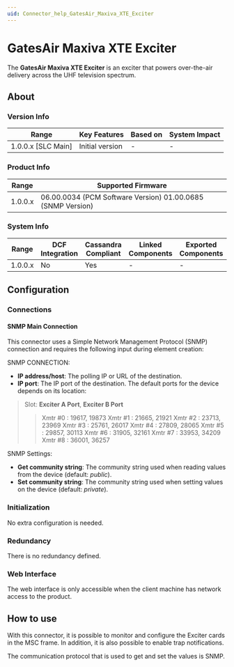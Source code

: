 ```yaml
---
uid: Connector_help_GatesAir_Maxiva_XTE_Exciter
---
```


# GatesAir Maxiva XTE Exciter

The **GatesAir Maxiva XTE Exciter** is an exciter that powers over-the-air delivery across the UHF television spectrum.

## About

### Version Info

| Range                | Key Features     | Based on     | System Impact     |
|----------------------|------------------|--------------|-------------------|
| 1.0.0.x [SLC Main]   | Initial version  | -            | -                 |

### Product Info

| Range     | Supported Firmware                                          |
|-----------|-------------------------------------------------------------|
| 1.0.0.x   | 06.00.0034 (PCM Software Version) 01.00.0685 (SNMP Version) |

### System Info

| Range     | DCF Integration     | Cassandra Compliant     | Linked Components     | Exported Components     |
|-----------|---------------------|-------------------------|-----------------------|-------------------------|
| 1.0.0.x   | No                  | Yes                     | -                     | -                       |

## Configuration

### Connections

#### SNMP Main Connection

This connector uses a Simple Network Management Protocol (SNMP) connection and requires the following input during element creation:

SNMP CONNECTION:

- **IP address/host**: The polling IP or URL of the destination.
- **IP port**: The IP port of the destination. The default ports for the device depends on its location:

> Slot: **Exciter A Port**, **Exciter B Port**
>
> > Xmtr \#0 : 19617, 19873
> > Xmtr \#1 : 21665, 21921
> > Xmtr \#2 : 23713, 23969
> > Xmtr \#3 : 25761, 26017
> > Xmtr \#4 : 27809, 28065
> > Xmtr \#5 : 29857, 30113
> > Xmtr \#6 : 31905, 32161
> > Xmtr \#7 : 33953, 34209
> > Xmtr \#8 : 36001, 36257

SNMP Settings:

- **Get community string**: The community string used when reading values from the device (default: *public*).
- **Set community string**: The community string used when setting values on the device (default: *private*).

### Initialization

No extra configuration is needed.

### Redundancy

There is no redundancy defined.

### Web Interface

The web interface is only accessible when the client machine has network access to the product.

## How to use

With this connector, it is possible to monitor and configure the Exciter cards in the MSC frame. In addition, it is also possible to enable trap notifications.

The communication protocol that is used to get and set the values is SNMP.

